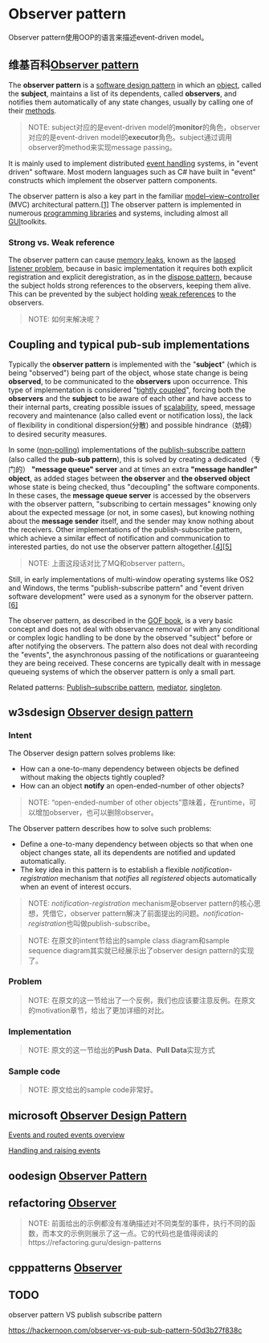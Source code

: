 # Observer pattern

Observer pattern使用OOP的语言来描述event-driven model。

## 维基百科[Observer pattern](https://en.wikipedia.org/wiki/Observer_pattern)

The **observer pattern** is a [software design pattern](https://en.wikipedia.org/wiki/Design_pattern_(computer_science)) in which an [object](https://en.wikipedia.org/wiki/Object_(computer_science)#Objects_in_object-oriented_programming), called the **subject**, maintains a list of its dependents, called **observers**, and notifies them automatically of any state changes, usually by calling one of their [methods](https://en.wikipedia.org/wiki/Method_(computer_science)).

> NOTE: subject对应的是event-driven model的**monitor**的角色，observer对应的是event-driven model的**executor**角色。subject通过调用observer的method来实现message passing。

It is mainly used to implement distributed [event handling](https://en.wikipedia.org/wiki/Event_handling) systems, in "event driven" software. Most modern languages such as C# have built in "event" constructs which implement the observer pattern components.

The observer pattern is also a key part in the familiar [model–view–controller](https://en.wikipedia.org/wiki/Model–view–controller) (MVC) architectural pattern.[[1\]](https://en.wikipedia.org/wiki/Observer_pattern#cite_note-jont-1) The observer pattern is implemented in numerous [programming libraries](https://en.wikipedia.org/wiki/Programming_library) and systems, including almost all [GUI](https://en.wikipedia.org/wiki/GUI)toolkits.

### Strong vs. Weak reference

The observer pattern can cause [memory leaks](https://en.wikipedia.org/wiki/Memory_leak), known as the [lapsed listener problem](https://en.wikipedia.org/wiki/Lapsed_listener_problem), because in basic implementation it requires both explicit registration and explicit deregistration, as in the [dispose pattern](https://en.wikipedia.org/wiki/Dispose_pattern), because the subject holds strong references to the observers, keeping them alive. This can be prevented by the subject holding [weak references](https://en.wikipedia.org/wiki/Weak_reference) to the observers.

> NOTE: 如何来解决呢？

## Coupling and typical pub-sub implementations

Typically the **observer pattern** is implemented with the "**subject**" (which is being "observed") being part of the object, whose state change is being **observed**, to be communicated to the **observers** upon occurrence. This type of implementation is considered "[tightly coupled](https://en.wikipedia.org/wiki/Tightly_coupled_system)", forcing both the **observers** and the **subject** to be aware of each other and have access to their internal parts, creating possible issues of [scalability](https://en.wikipedia.org/wiki/Scalability), speed, message recovery and maintenance (also called event or notification loss), the lack of flexibility in conditional dispersion(分散) and possible hindrance（妨碍） to desired security measures. 

In some ([non-polling](https://en.wikipedia.org/wiki/Polling_(computer_science))) implementations of the [publish-subscribe pattern](https://en.wikipedia.org/wiki/Publish-subscribe_pattern) (also called the **pub-sub pattern**), this is solved by creating a dedicated（专门的） **"message queue" server** and at times an extra **"message handler" object**, as added stages between **the observer** and **the observed object** whose state is being checked, thus "decoupling" the software components. In these cases, the **message queue server** is accessed by the observers with the observer pattern, "subscribing to certain messages" knowing only about the expected message (or not, in some cases), but knowing nothing about the **message sender** itself, and the sender may know nothing about the receivers. Other implementations of the publish-subscribe pattern, which achieve a similar effect of notification and communication to interested parties, do not use the observer pattern altogether.[[4\]](https://en.wikipedia.org/wiki/Observer_pattern#cite_note-4)[[5\]](https://en.wikipedia.org/wiki/Observer_pattern#cite_note-5)

> NOTE: 上面这段话对比了MQ和observer pattern。

Still, in early implementations of multi-window operating systems like OS2 and Windows, the terms "publish-subscribe pattern" and "event driven software development" were used as a synonym for the observer pattern.[[6\]](https://en.wikipedia.org/wiki/Observer_pattern#cite_note-6)

The observer pattern, as described in the [GOF book](https://en.wikipedia.org/wiki/Design_Patterns), is a very basic concept and does not deal with observance removal or with any conditional or complex logic handling to be done by the observed "subject" before or after notifying the observers. The pattern also does not deal with recording the "events", the asynchronous passing of the notifications or guaranteeing they are being received. These concerns are typically dealt with in message queueing systems of which the observer pattern is only a small part.

Related patterns: [Publish–subscribe pattern](https://en.wikipedia.org/wiki/Publish–subscribe_pattern), [mediator](https://en.wikipedia.org/wiki/Mediator_pattern), [singleton](https://en.wikipedia.org/wiki/Singleton_pattern).



## w3sdesign [Observer design pattern](http://w3sdesign.com/?gr=b07&ugr=proble#gf)

### Intent

The Observer design pattern solves problems like:

- How can a one-to-many dependency between objects be defined without making the objects tightly coupled?
- How can an object **notify** an open-ended-number of other objects?

> NOTE: “open-ended-number of other objects”意味着，在runtime，可以增加observer，也可以删除observer。

The Observer pattern describes how to solve such problems:

- Define a one-to-many dependency between objects so that when one object changes state, all its dependents are notified and updated automatically.
- The key idea in this pattern is to establish a flexible *notification-registration* mechanism that *notifies* all *registered* objects automatically when an event of interest occurs.

> NOTE: *notification-registration* mechanism是observer pattern的核心思想，凭借它，observer pattern解决了前面提出的问题。*notification-registration*也叫做publish-subscribe。



> NOTE: 在原文的intent节给出的sample class diagram和sample sequence diagram其实就已经展示出了observer design pattern的实现了。

### Problem

> NOTE: 在原文的这一节给出了一个反例，我们也应该要注意反例。在原文的motivation章节，给出了更加详细的对比。



### Implementation

> NOTE: 原文的这一节给出的**Push Data**、**Pull Data**实现方式

### Sample code

> NOTE: 原文给出的sample code非常好。



## microsoft [Observer Design Pattern](https://docs.microsoft.com/en-us/dotnet/standard/events/observer-design-pattern)

[Events and routed events overview](https://docs.microsoft.com/zh-cn/previous-versions/windows/apps/hh758286(v=win.10))

[Handling and raising events](https://docs.microsoft.com/en-us/dotnet/standard/events/)



## oodesign [Observer Pattern](https://www.oodesign.com/observer-pattern.html)





## refactoring [Observer](https://refactoring.guru/design-patterns/observer)

> NOTE: 前面给出的示例都没有准确描述对不同类型的事件，执行不同的函数，而本文的示例则展示了这一点。它的代码也是值得阅读的https://refactoring.guru/design-patterns



## cpppatterns [Observer](https://cpppatterns.com/patterns/observer.html) 

## TODO

observer pattern VS publish subscribe pattern

https://hackernoon.com/observer-vs-pub-sub-pattern-50d3b27f838c
